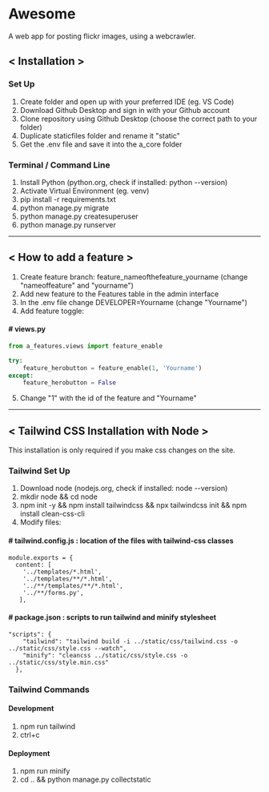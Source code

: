 # Awesome
A web app for posting flickr images, using a webcrawler.


## < Installation >

### Set Up
1. Create folder and open up with your preferred IDE (eg. VS Code)
2. Download Github Desktop and sign in with your Github account
3. Clone repository using Github Desktop (choose the correct path to your folder)
4. Duplicate staticfiles folder and rename it "static"
5. Get the .env file and save it into the a_core folder

### Terminal / Command Line
1. Install Python (python.org, check if installed: python --version)
2. Activate Virtual Environment (eg. venv)
3. pip install -r requirements.txt
4. python manage.py migrate
5. python manage.py createsuperuser
6. python manage.py runserver
  
  
---

    
## < How to add a feature >

1. Create feature branch: feature_nameofthefeature_yourname (change "nameoffeature" and "yourname")
2. Add new feature to the Features table in the admin interface
3. In the .env file change DEVELOPER=Yourname (change "Yourname") 
4. Add feature toggle: 
#### # views.py
```python
from a_features.views import feature_enable

try: 
    feature_herobutton = feature_enable(1, 'Yourname')
except:
    feature_herobutton = False
```
5. Change "1" with the id of the feature and "Yourname"
  
---
  
## < Tailwind CSS Installation with Node >

This installation is only required if you make css changes on the site.

### Tailwind Set Up 

1. Download node (nodejs.org, check if installed: node --version)
2. mkdir node && cd node
3. npm init -y && npm install tailwindcss && npx tailwindcss init && npm install clean-css-cli
4. Modify files:
#### # tailwind.config.js : location of the files with tailwind-css classes
```
module.exports = {
  content: [ 
    '../templates/*.html',
    '../templates/**/*.html',
    '../**/templates/**/*.html',
    '../**/forms.py',
   ],
```
#### # package.json : scripts to run tailwind and minify stylesheet
```
"scripts": {
    "tailwind": "tailwind build -i ../static/css/tailwind.css -o ../static/css/style.css --watch",
    "minify": "cleancss ../static/css/style.css -o ../static/css/style.min.css"
  },
```

### Tailwind Commands 

#### Development
1. npm run tailwind
2. ctrl+c

#### Deployment
1. npm run minify
2. cd .. && python manage.py collectstatic